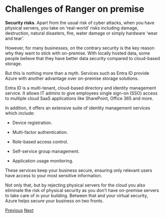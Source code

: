 # Challenges of Ranger on premise

**Security risks**. Apart from the usual risk of cyber attacks, when you have physical servers, you take on ‘real-world’ risks including damage, destruction, natural disasters, fire, water damage or simply hardware ‘wear and tear’.

However, for many businesses, on the contrary security is the key reason why they want to stick with on-premise. With locally hosted data, some people believe that they have better data security compared to cloud-based storage.

But this is nothing more than a myth. Services such as Entra ID provide Azure with another advantage over on-premise storage solutions.

Entra ID is a multi-tenant, cloud-based directory and identity management service. It allows IT admins to give employees single sign-on (SSO) access to multiple cloud SaaS applications like SharePoint, Office 365 and more.

In addition, it offers an extensive suite of identity management services which include:

* Device registration.

* Multi-factor authentication.

* Role-based access control.

* Self-service group management.

* Application usage monitoring.

These services keep your business secure, ensuring only relevant users have access to your most sensitive information.

Not only that, but by rejecting physical servers for the cloud you also eliminate the risk of physical security as you don’t have on-premise servers to take care of in your building. Between that and your virtual security, Azure helps secure your business on two fronts.

[Previous](readme.md)   [Next](considerations.md)
